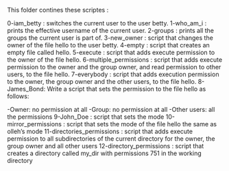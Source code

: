 This folder contines these scriptes :

0-iam_betty : switches the current user to the user betty.
1-who_am_i  : prints the effective username of the current user.
2-groups    : prints all the groups the current user is part of.
3-new_owner : script that changes the owner of the file hello to the user betty.
4-empty     : script that creates an empty file called hello.
5-execute   : script that adds execute permission to the owner of the file hello.
6-multiple_permissions : script that adds execute permission to the owner and the group owner, and read permission to other users, to the file hello.
7-everybody : script that adds execution permission to the owner, the group owner and the other users, to the file hello.
8-James_Bond: Write a script that sets the permission to the file hello as follows:

-Owner: no permission at all
-Group: no permission at all
-Other users: all the permissions
9-John_Doe  : script that sets the mode
10-mirror_permissions : script that sets the mode of the file hello the same as olleh’s mode 
11-directories_permissions : script that adds execute permission to all subdirectories of the current directory for the owner, the group owner and all other users
12-directory_permissions : script that creates a directory called my_dir with permissions 751 in the working directory

